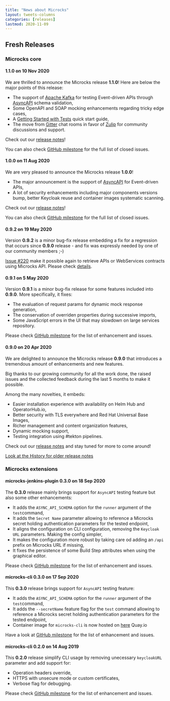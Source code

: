 ```yaml
---
title: "News about Microcks"
layout: tweets-columns
categories: [releases]
lastmod: 2020-11-09
---
```


## Fresh Releases

### Microcks core

#### 1.1.0 on 10 Nov 2020

We are thrilled to announce the Microcks release **1.1.0**! Here are below the major points of this release:

* The support of [Apache Kafka](https://kafka.apache.org) for testing Event-driven APIs through [AsyncAPI](https://asyncapi.com) schema validation,
* Some OpenAPI and SOAP mocking enhancements regarding tricky edge cases,
* A [Getting Started with Tests](https://microcks.io/documentation/getting-started-tests/) quick start guide,
* The move from [Gitter](https://gitter.im/microcks/microcks) chat rooms in favor of [Zulip](https://microcksio.zulipchat.com/) for community discussions and support.

Check out our [release notes](https://microcks.io/blog/microcks-1.1.0-release/)!

You can also check [GitHub milestone](https://github.com/microcks/microcks/milestone/11?closed=1) for the full list of closed issues.

#### 1.0.0 on 11 Aug 2020

We are very pleased to announce the Microcks release **1.0.0**!

* The major announcement is the support of [AsyncAPI](https://asyncapi.com) for Event-driven APIs,
* A lot of security enhancements including major components versions bump, better Keycloak reuse and container images systematic scanning.

Check out our [release notes](https://microcks.io/blog/microcks-1.0.0-release/)!

You can also check [GitHub milestone](https://github.com/microcks/microcks/milestone/10?closed=1) for the full list of closed issues.

#### 0.9.2 on 19 May 2020

Version **0.9.2** is a minor bug-fix release embedding a fix for a regression that occurs since **0.9.0** release - and fix was expressly needed by one of our community members ;-)

[Issue #220](https://github.com/microcks/microcks/issues/220) make it possible again to retrieve APIs or WebServices contracts using Microcks API. Please check [details](https://github.com/microcks/microcks/issues/220).

#### 0.9.1 on 5 May 2020

Version **0.9.1** is a minor bug-fix release for some features included into **0.9.0**. More specifically, it fixes:

* The evaluation of request params for dynamic mock response generation,
* The conservation of overriden properties during successive imports,
* Some JavaScript errors in the UI that may slowdown on large services repository.

Please check [GitHub milestone](https://github.com/microcks/microcks/milestone/9?closed=1) for the list of enhancement and issues.

#### 0.9.0 on 20 Apr 2020

We are delighted to announce the Microcks release **0.9.0** that introduces a tremendous amount of enhancements and new features.

Big thanks to our growing community for all the work done, the raised issues and the collected feedback during the last 5 months to make it possible.

Among the many novelties, it embeds: 

* Easier installation experience with availability on Helm Hub and OperatorHub.io,
* Better security with TLS everywhere and Red Hat Universal Base Images,
* Richer management and content organization features,
* Dynamic mocking support,
* Testing integration using #tekton pipelines.

Check out our [release notes](https://microcks.io/blog/microcks-0.9.0-release/) and stay tuned for more to come around!

[Look at the History for older release notes](./history)

### Microcks extensions

#### microcks-jenkins-plugin 0.3.0 on 18 Sep 2020

The **0.3.0** release mainly brings support for `AsyncAPI` testing feature but also some other enhancements:

* It adds the `ASYNC_API_SCHEMA` option for the `runner` argument of the `test`command,
* It adds the `Secret Name` parameter allowing to reference a Microcks secret holding authentication parameters for the tested endpoint,
* It aligns the configuration on CLI configuration, removing the `Keycloak URL` parameters. Making the config simpler,
* It makes the configuration more robust by taking care od adding an `/api` prefix on Microcks URL if missing,
* It fixes the persistence of some Build Step attributes when using the graphical editor.

Please check [GitHub milestone](https://github.com/microcks/microcks-jenkins-plugin/milestone/1?closed=1) for the list of enhancement and issues.

#### microcks-cli 0.3.0 on 17 Sep 2020

This **0.3.0** release brings support for `AsyncAPI` testing feature:

* It adds the `ASYNC_API_SCHEMA` option for the `runner` argument of the `test`command,
* It adds the `--secretName` feature flag for the `test` command allowing to reference a Microcks secret holding authentication parameters for the tested endpoint,
* Container image for `microcks-cli` is now hosted on [here](https://quay.io/repository/microcks/microcks-cli?tab=tags) Quay.io

Have a look at [GitHub milestone](https://github.com/microcks/microcks-cli/milestone/2?closed=1) for the list of enhancement and issues.

#### microcks-cli 0.2.0 on 14 Aug 2019

This **0.2.0** release simplify CLI usage by removing unecessary `keycloakURL` parameter and add support for:

* Operation headers override,
* HTTPS with unsecure mode or custom certificates,
* Verbose flag for debugging.

Please check [GitHub milestone](https://github.com/microcks/microcks-cli/milestone/1?closed=1) for the list of enhancement and issues.